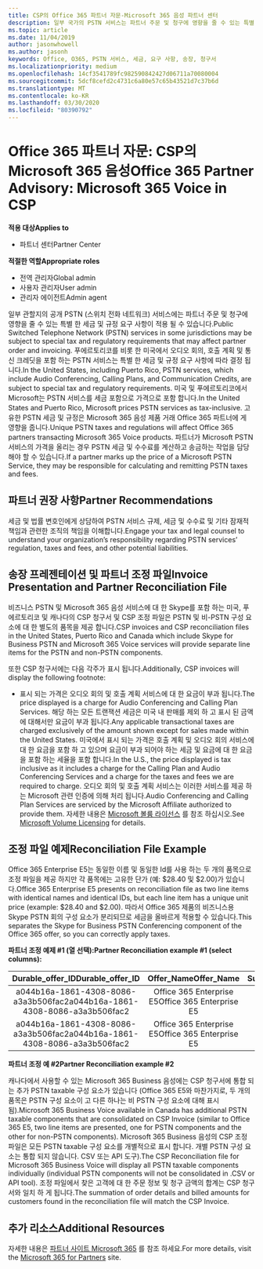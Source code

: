 ```yaml
---
title: CSP의 Office 365 파트너 자문-Microsoft 365 음성 파트너 센터
description: 일부 국가의 PSTN 서비스는 파트너 주문 및 청구에 영향을 줄 수 있는 특별 한 세금 및 규정 요구 사항에 따라 달라질 수 있습니다.
ms.topic: article
ms.date: 11/04/2019
author: jasonwhowell
ms.author: jasonh
keywords: Office, O365, PSTN 서비스, 세금, 요구 사항, 송장, 청구서
ms.localizationpriority: medium
ms.openlocfilehash: 14cf3541789fc982590842427d06711a70080004
ms.sourcegitcommit: 5dcf8cefd2c4731c6a80e57c65b43521d7c37b6d
ms.translationtype: MT
ms.contentlocale: ko-KR
ms.lasthandoff: 03/30/2020
ms.locfileid: "80390792"
---
```

# <a name="office-365-partner-advisory-microsoft-365-voice-in-csp"></a><span data-ttu-id="228df-104">Office 365 파트너 자문: CSP의 Microsoft 365 음성</span><span class="sxs-lookup"><span data-stu-id="228df-104">Office 365 Partner Advisory: Microsoft 365 Voice in CSP</span></span>

<span data-ttu-id="228df-105">**적용 대상**</span><span class="sxs-lookup"><span data-stu-id="228df-105">**Applies to**</span></span>

- <span data-ttu-id="228df-106">파트너 센터</span><span class="sxs-lookup"><span data-stu-id="228df-106">Partner Center</span></span>  

<span data-ttu-id="228df-107">**적절한 역할**</span><span class="sxs-lookup"><span data-stu-id="228df-107">**Appropriate roles**</span></span>
-   <span data-ttu-id="228df-108">전역 관리자</span><span class="sxs-lookup"><span data-stu-id="228df-108">Global admin</span></span>
-   <span data-ttu-id="228df-109">사용자 관리자</span><span class="sxs-lookup"><span data-stu-id="228df-109">User admin</span></span>
-   <span data-ttu-id="228df-110">관리자 에이전트</span><span class="sxs-lookup"><span data-stu-id="228df-110">Admin agent</span></span>

<span data-ttu-id="228df-111">일부 관할지의 공개 PSTN (스위치 전화 네트워크) 서비스에는 파트너 주문 및 청구에 영향을 줄 수 있는 특별 한 세금 및 규정 요구 사항이 적용 될 수 있습니다.</span><span class="sxs-lookup"><span data-stu-id="228df-111">Public Switched Telephone Network (PSTN) services in some jurisdictions may be subject to special tax and regulatory requirements that may affect partner order and invoicing.</span></span> <span data-ttu-id="228df-112">푸에르토리코를 비롯 한 미국에서 오디오 회의, 호출 계획 및 통신 크레딧을 포함 하는 PSTN 서비스는 특별 한 세금 및 규정 요구 사항에 따라 결정 됩니다.</span><span class="sxs-lookup"><span data-stu-id="228df-112">In the United States, including Puerto Rico, PSTN services, which include Audio Conferencing, Calling Plans, and Communication Credits, are subject to special tax and regulatory requirements.</span></span> <span data-ttu-id="228df-113">미국 및 푸에르토리코에서 Microsoft는 PSTN 서비스를 세금 포함으로 가격으로 포함 합니다.</span><span class="sxs-lookup"><span data-stu-id="228df-113">In the United States and Puerto Rico, Microsoft prices PSTN services as tax-inclusive.</span></span>  <span data-ttu-id="228df-114">고유한 PSTN 세금 및 규정은 Microsoft 365 음성 제품 거래 Office 365 파트너에 게 영향을 줍니다.</span><span class="sxs-lookup"><span data-stu-id="228df-114">Unique PSTN taxes and regulations will affect Office 365 partners transacting Microsoft 365 Voice products.</span></span>  <span data-ttu-id="228df-115">파트너가 Microsoft PSTN 서비스의 가격을 올리는 경우 PSTN 세금 및 수수료를 계산하고 송금하는 작업을 담당해야 할 수 있습니다.</span><span class="sxs-lookup"><span data-stu-id="228df-115">If a partner marks up the price of a Microsoft PSTN Service, they may be responsible for calculating and remitting PSTN taxes and fees.</span></span>

## <a name="partner-recommendations"></a><span data-ttu-id="228df-116">파트너 권장 사항</span><span class="sxs-lookup"><span data-stu-id="228df-116">Partner Recommendations</span></span>

<span data-ttu-id="228df-117">세금 및 법률 변호인에게 상담하여 PSTN 서비스 규제, 세금 및 수수료 및 기타 잠재적 책임과 관련한 조직의 책임을 이해합니다.</span><span class="sxs-lookup"><span data-stu-id="228df-117">Engage your tax and legal counsel to understand your organization’s responsibility regarding PSTN services’ regulation, taxes and fees, and other potential liabilities.</span></span>

## <a name="invoice-presentation-and-partner-reconciliation-file"></a><span data-ttu-id="228df-118">송장 프레젠테이션 및 파트너 조정 파일</span><span class="sxs-lookup"><span data-stu-id="228df-118">Invoice Presentation and Partner Reconciliation File</span></span>

<span data-ttu-id="228df-119">비즈니스 PSTN 및 Microsoft 365 음성 서비스에 대 한 Skype를 포함 하는 미국, 푸에르토리코 및 캐나다의 CSP 청구서 및 CSP 조정 파일은 PSTN 및 비-PSTN 구성 요소에 대 한 별도의 품목을 제공 합니다.</span><span class="sxs-lookup"><span data-stu-id="228df-119">CSP invoices and CSP reconciliation files in the United States, Puerto Rico and Canada which include Skype for Business PSTN and Microsoft 365 Voice services will provide separate line items for the PSTN and non-PSTN components.</span></span>

<span data-ttu-id="228df-120">또한 CSP 청구서에는 다음 각주가 표시 됩니다.</span><span class="sxs-lookup"><span data-stu-id="228df-120">Additionally, CSP invoices will display the following footnote:</span></span>

* <span data-ttu-id="228df-121">표시 되는 가격은 오디오 회의 및 호출 계획 서비스에 대 한 요금이 부과 됩니다.</span><span class="sxs-lookup"><span data-stu-id="228df-121">The price displayed is a charge for Audio Conferencing and Calling Plan Services.</span></span>  <span data-ttu-id="228df-122">해당 하는 모든 트랜잭션 세금은 미국 내 판매를 제외 하 고 표시 된 금액에 대해서만 요금이 부과 됩니다.</span><span class="sxs-lookup"><span data-stu-id="228df-122">Any applicable transactional taxes are charged exclusively of the amount shown except for sales made within the United States.</span></span>  <span data-ttu-id="228df-123">미국에서 표시 되는 가격은 호출 계획 및 오디오 회의 서비스에 대 한 요금을 포함 하 고 있으며 요금이 부과 되어야 하는 세금 및 요금에 대 한 요금을 포함 하는 세율을 포함 합니다.</span><span class="sxs-lookup"><span data-stu-id="228df-123">In the U.S., the price displayed is tax inclusive as it includes a charge for the Calling Plan and Audio Conferencing Services and a charge for the taxes and fees we are required to charge.</span></span>  <span data-ttu-id="228df-124">오디오 회의 및 호출 계획 서비스는 이러한 서비스를 제공 하는 Microsoft 관련 인증에 의해 처리 됩니다.</span><span class="sxs-lookup"><span data-stu-id="228df-124">Audio Conferencing and Calling Plan Services are serviced by the Microsoft Affiliate authorized to provide them.</span></span>  <span data-ttu-id="228df-125">자세한 내용은 [Microsoft 볼륨 라이선스](https://go.microsoft.com/fwlink/?LinkId=690247) 를 참조 하십시오.</span><span class="sxs-lookup"><span data-stu-id="228df-125">See [Microsoft Volume Licensing](https://go.microsoft.com/fwlink/?LinkId=690247) for details.</span></span>

## <a name="reconciliation-file-example"></a><span data-ttu-id="228df-126">조정 파일 예제</span><span class="sxs-lookup"><span data-stu-id="228df-126">Reconciliation File Example</span></span>

<span data-ttu-id="228df-127">Office 365 Enterprise E5는 동일한 이름 및 동일한 Id를 사용 하는 두 개의 품목으로 조정 파일을 제공 하지만 각 품목에는 고유한 단가 (예: $28.40 및 $2.00)가 있습니다.</span><span class="sxs-lookup"><span data-stu-id="228df-127">Office 365 Enterprise E5 presents on reconciliation file as two line items with identical names and identical IDs, but each line item has a unique unit price (example: $28.40 and $2.00).</span></span> <span data-ttu-id="228df-128">따라서 Office 365 제품의 비즈니스용 Skype PSTN 회의 구성 요소가 분리되므로 세금을 올바르게 적용할 수 있습니다.</span><span class="sxs-lookup"><span data-stu-id="228df-128">This separates the Skype for Business PSTN Conferencing component of the Office 365 offer, so you can correctly apply taxes.</span></span>

<span data-ttu-id="228df-129">**파트너 조정 예제 #1 (열 선택):**</span><span class="sxs-lookup"><span data-stu-id="228df-129">**Partner Reconciliation example #1 (select columns):**</span></span>

|<span data-ttu-id="228df-130">**Durable_offer_ID**</span><span class="sxs-lookup"><span data-stu-id="228df-130">**Durable_offer_ID**</span></span>|<span data-ttu-id="228df-131">**Offer_Name**</span><span class="sxs-lookup"><span data-stu-id="228df-131">**Offer_Name**</span></span>|<span data-ttu-id="228df-132">**Subscription_Start_Date**</span><span class="sxs-lookup"><span data-stu-id="228df-132">**Subscription_Start_Date**</span></span>|<span data-ttu-id="228df-133">**Subscription_End_Date**</span><span class="sxs-lookup"><span data-stu-id="228df-133">**Subscription_End_Date**</span></span>|<span data-ttu-id="228df-134">**Charge_Start_Date**</span><span class="sxs-lookup"><span data-stu-id="228df-134">**Charge_Start_Date**</span></span>|<span data-ttu-id="228df-135">**Charge_End_Date**</span><span class="sxs-lookup"><span data-stu-id="228df-135">**Charge_End_Date**</span></span>|<span data-ttu-id="228df-136">**Charge_Type**</span><span class="sxs-lookup"><span data-stu-id="228df-136">**Charge_Type**</span></span>|<span data-ttu-id="228df-137">**Unit_Price**</span><span class="sxs-lookup"><span data-stu-id="228df-137">**Unit_Price**</span></span>|
|:----:|:----:|:----:|:----:|:----:|:----:|:----:|:----:|
|<span data-ttu-id="228df-138">a044b16a-1861-4308-8086-a3a3b506fac2</span><span class="sxs-lookup"><span data-stu-id="228df-138">a044b16a-1861-4308-8086-a3a3b506fac2</span></span>   |<span data-ttu-id="228df-139">Office 365 Enterprise E5</span><span class="sxs-lookup"><span data-stu-id="228df-139">Office 365 Enterprise E5</span></span>   |<span data-ttu-id="228df-140">8/10/2019 0:00</span><span class="sxs-lookup"><span data-stu-id="228df-140">8/10/2019 0:00</span></span>   |<span data-ttu-id="228df-141">8/11/2019 0:00</span><span class="sxs-lookup"><span data-stu-id="228df-141">8/11/2019 0:00</span></span>   |<span data-ttu-id="228df-142">8/11/2019 0:00</span><span class="sxs-lookup"><span data-stu-id="228df-142">8/11/2019 0:00</span></span>|<span data-ttu-id="228df-143">9/10/2019 0:00</span><span class="sxs-lookup"><span data-stu-id="228df-143">9/10/2019 0:00</span></span>   |<span data-ttu-id="228df-144">주기 수수료</span><span class="sxs-lookup"><span data-stu-id="228df-144">Cycle fee</span></span>   |<span data-ttu-id="228df-145">28.40</span><span class="sxs-lookup"><span data-stu-id="228df-145">28.40</span></span>   |
|<span data-ttu-id="228df-146">a044b16a-1861-4308-8086-a3a3b506fac2</span><span class="sxs-lookup"><span data-stu-id="228df-146">a044b16a-1861-4308-8086-a3a3b506fac2</span></span>   |<span data-ttu-id="228df-147">Office 365 Enterprise E5</span><span class="sxs-lookup"><span data-stu-id="228df-147">Office 365 Enterprise E5</span></span>   |<span data-ttu-id="228df-148">8/10/2019 0:00</span><span class="sxs-lookup"><span data-stu-id="228df-148">8/10/2019 0:00</span></span>   |<span data-ttu-id="228df-149">8/11/2019 0:00</span><span class="sxs-lookup"><span data-stu-id="228df-149">8/11/2019 0:00</span></span>   |<span data-ttu-id="228df-150">8/11/2019 0:00</span><span class="sxs-lookup"><span data-stu-id="228df-150">8/11/2019 0:00</span></span>   |<span data-ttu-id="228df-151">9/10/2019 0:00</span><span class="sxs-lookup"><span data-stu-id="228df-151">9/10/2019 0:00</span></span>   |<span data-ttu-id="228df-152">주기 수수료</span><span class="sxs-lookup"><span data-stu-id="228df-152">Cycle fee</span></span>   |<span data-ttu-id="228df-153">2.00</span><span class="sxs-lookup"><span data-stu-id="228df-153">2.00</span></span>   |

<span data-ttu-id="228df-154">**파트너 조정 예 #2**</span><span class="sxs-lookup"><span data-stu-id="228df-154">**Partner Reconciliation example #2**</span></span>

<span data-ttu-id="228df-155">캐나다에서 사용할 수 있는 Microsoft 365 Business 음성에는 CSP 청구서에 통합 되는 추가 PSTN taxable 구성 요소가 있습니다 (Office 365 E5와 마찬가지로, 두 개의 품목은 PSTN 구성 요소이 고 다른 하나는 비 PSTN 구성 요소에 대해 표시 됨).</span><span class="sxs-lookup"><span data-stu-id="228df-155">Microsoft 365 Business Voice available in Canada has additional PSTN taxable components that are consolidated on CSP Invoice (similar to Office 365 E5, two line items are presented, one for PSTN components and the other for non-PSTN components).</span></span>  <span data-ttu-id="228df-156">Microsoft 365 Business 음성의 CSP 조정 파일은 모든 PSTN taxable 구성 요소를 개별적으로 표시 합니다. 개별 PSTN 구성 요소는 통합 되지 않습니다. CSV 또는 API 도구).</span><span class="sxs-lookup"><span data-stu-id="228df-156">The CSP Reconciliation file for Microsoft 365 Business Voice will display all PSTN taxable components individually (individual PSTN components will not be consolidated in .CSV or API tool).</span></span>  <span data-ttu-id="228df-157">조정 파일에서 찾은 고객에 대 한 주문 정보 및 청구 금액의 합계는 CSP 청구서와 일치 하 게 됩니다.</span><span class="sxs-lookup"><span data-stu-id="228df-157">The summation of order details and billed amounts for customers found in the reconciliation file will match the CSP Invoice.</span></span>

## <a name="additional-resources"></a><span data-ttu-id="228df-158">추가 리소스</span><span class="sxs-lookup"><span data-stu-id="228df-158">Additional Resources</span></span>
<span data-ttu-id="228df-159">자세한 내용은 [파트너 사이트 Microsoft 365](https://drumbeat.office.com/Pages/home2016.aspx) 를 참조 하세요.</span><span class="sxs-lookup"><span data-stu-id="228df-159">For more details, visit the [Microsoft 365 for Partners](https://drumbeat.office.com/Pages/home2016.aspx) site.</span></span>

